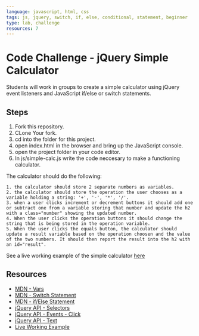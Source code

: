 ```yaml
---
language: javascript, html, css
tags: js, jquery, switch, if, else, conditional, statement, beginner
type: lab, challenge
resources: 7
---
```


# Code Challenge - jQuery Simple Calculator

Students will work in groups to create a simple calculator using jQuery event listeners and JavaScript if/else or switch statements.

## Steps

1. Fork this repository.
2. CLone Your fork.
3. cd into the folder for this project.
4. open index.html in the browser and bring up the JavaScript console.
5. open the project folder in your code editor.
6. In js/simple-calc.js write the code neccesary to make a functioning calculator.  

  The calculator should do the following:  

    1. the calculator should store 2 separate numbers as variables.
    2. the calculator should store the operation the user chooses as a variable holding a string: '+', '-', '*', '/'.
    3. when a user clicks increment or decrement buttons it should add one or subtract one from a variable storing that number and update the h2 with a class="number" showing the updated number.
    4. When the user clicks the operation buttons it should change the string that is being stored in the operation variable.
    5. When the user clicks the equals button, the calculator should update a result variable based on the operation choosen and the value of the two numbers. It should then report the result into the h2 with an id="result".

See a live working example of the simple calculator [here](http://flatiron-school-curriculum.github.io/fe-jquery-simple-calc/)

## Resources

 * [MDN - Vars](https://developer.mozilla.org/en-US/docs/Web/JavaScript/Reference/Statements/var)
 * [MDN - Switch Statement](https://developer.mozilla.org/en-US/docs/Web/JavaScript/Reference/Statements/switch)
 * [MDN - if/Else Statement](https://developer.mozilla.org/en-US/docs/Web/JavaScript/Reference/Statements/if...else)
 * [jQuery API - Selectors](http://api.jquery.com/category/selectors/)
 * [jQuery API - Events - Click](http://api.jquery.com/click/)
 * [jQuery API - Text](http://api.jquery.com/text/)
 * [Live Working Example](http://flatiron-school-curriculum.github.io/fe-jquery-simple-calc/)